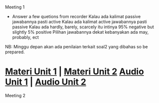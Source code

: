 Meeting 1 
- Answer a few quetions from recorder
Kalau ada kalimat passive jawabannya pasti active
Kalau ada kalimat active jawabannya pasti passive
Kalau ada hardly, barely, scarcely itu intinya 95% negative but slightly 5% positive
Pilihan jawabannya dekat kebanyakan ada may, probably, ect
    
NB: Minggu depan akan ada penilaian terkait soal2 yang dibahas so be prepared.
   
[Materi Unit 1](https://drive.google.com/file/d/1kiraYa57oZI74LyXhyBxNNdd-lJuRFse/view) | [Materi Unit 2](https://drive.google.com/file/d/1ydUneP05I7co21jlWrznx_-C8pOxl0qR/view)
[Audio  Unit 1](https://drive.google.com/drive/folders/1B-rXVmz58c3FbZ-WoR6w3vsvPwPRwrJN?usp=sharing) | [Audio  Unit 2](https://drive.google.com/drive/folders/1pD-b3GRmrGQ5X1qfaoV0dGMPW9mwFzVI?usp=sharing)
=====================================================
Meeting 2

